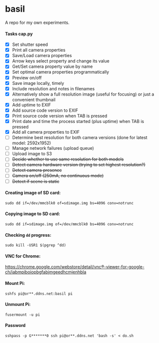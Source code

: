 # basil

A repo for my own experiments.


#### Tasks cap.py

- [x] Set shutter speed
- [x] Print all camera properties
- [x] Save/Load camera properties
- [x] Arrow keys select property and change its value
- [x] Get/Set camera property value by name
- [x] Set optimal camera properties programmatically
- [x] Preview on/off
- [x] Save image locally, timely
- [x] Include resolution and notes in filenames
- [x] Alternatively show a full resolution image (useful for focusing) or just a convenient thumbnail
- [x] Add uptime to EXIF
- [x] Add source code version to EXIF
- [x] Print source code version when TAB is pressed
- [x] Print date and time the process started (plus uptime) when TAB is pressed
- [x] Add all camera properties to EXIF
- [ ] Determine best resolution for both camera versions (done for latest model: 2592x1952)
- [ ] Manage network failures (upload queue)
- [ ] Upload image to S3
- [ ] ~~Decide whether to use same resolution for both models~~
- [ ] ~~Detect camera hardware version (trying to set highest resolution?)~~
- [ ] ~~Detect camera presence~~
- [ ] ~~Camera on/off (250mA, no continuous mode)~~
- [ ] ~~Detect if scene is static~~

#### Creating image of SD card:
```
sudo dd if=/dev/mmcblk0 of=sdimage.img bs=4096 conv=notrunc
```

#### Copying image to SD card:
```
sudo dd if=sdimage.img of=/dev/mmcblk0 bs=4096 conv=notrunc
```

#### Checking `dd` progress:
```
sudo kill -USR1 $(pgrep ^dd)
```

#### VNC for Chrome:
<https://chrome.google.com/webstore/detail/vnc®-viewer-for-google-ch/iabmpiboiopbgfabjmgeedhcmjenhbla>


#### Mount Pi:
```
sshfs pi@or**.ddns.net:basil pi
```

#### Unmount Pi:
```
fusermount -u pi
```

#### Password
```
sshpass -p G*******0 ssh pi@or**.ddns.net 'bash -s' < do.sh
```

